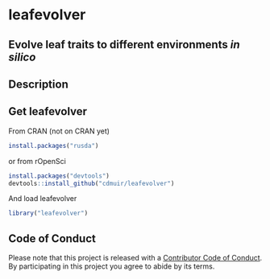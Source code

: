 leafevolver
=======

## Evolve leaf traits to different environments *in silico*

## Description

## Get leafevolver
From CRAN (not on CRAN yet)

```r
install.packages("rusda")
```

or from rOpenSci

```r
install.packages("devtools")
devtools::install_github("cdmuir/leafevolver")
```

And load leafevolver

```r
library("leafevolver")
```

## Code of Conduct

Please note that this project is released with a [Contributor Code of Conduct](CONDUCT.md).
By participating in this project you agree to abide by its terms.